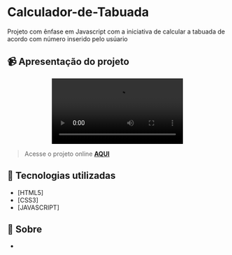 # Calculador-de-Tabuada
Projeto com ênfase em Javascript com a iniciativa de calcular a tabuada de acordo com número inserido pelo usúario

## 📹 Apresentação do projeto
<div align="center">
  <video src="https://user-images.githubusercontent.com/99294586/199339824-510d35e7-07dc-4587-8eca-23d3505609f2.mp4" >
</div>

> Acesse o projeto online **[AQUI](https://mutiplicationtable.netlify.app/)**
## 🚀 Tecnologias utilizadas

- [HTML5] 
- [CSS3]
- [JAVASCRIPT]

## 📝 Sobre

-

